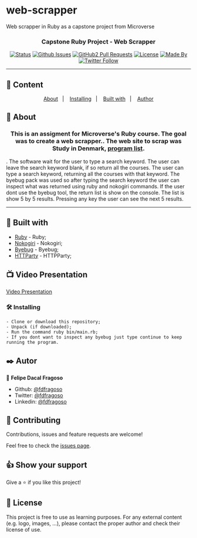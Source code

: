 # web-scrapper
Web scrapper in Ruby as a capstone project from Microverse
<h3 align="center">Capstone Ruby Project - Web Scrapper</h3>

<div align="center">

[![Status](https://img.shields.io/badge/status-active-success.svg)]()
[![Github Issues](https://img.shields.io/badge/GitHub-Issues-orange)](https://github.com/fdfragoso/web-scrapper/issues)
[![GitHub2 Pull Requests](https://img.shields.io/badge/GitHub-Pull%20Requests-blue)](https://github.com/fdfragoso/web-scrapper/pulls)
[![License](https://img.shields.io/badge/license-MIT-blue.svg)](/LICENSE)
[![Made By](https://img.shields.io/badge/Made%20By-Felipe%20Fragoso-brightgreen)](https://github.com/fdfragoso)
[![Twitter Follow](https://img.shields.io/twitter/follow/fdfragoso?label=Follow%20Felipe%20on%20Twitter&style=social)](https://twitter.com/fdfragoso)

</div>

---

## 📝 Content
<p align="center">
<a href="#about">About</a>&nbsp;&nbsp;&nbsp;|&nbsp;&nbsp;&nbsp;
<a href="#installing">Installing</a>&nbsp;&nbsp;&nbsp;|&nbsp;&nbsp;&nbsp;
<a href="#built_using">Built with</a>&nbsp;&nbsp;&nbsp;|&nbsp;&nbsp;&nbsp;
<a href="#authors">Author</a>
</p>


## 🧐 About <a name = "about"></a>
<h3 align="center"> This is an assigment for Microverse's Ruby course. The goal was to create a web scrapper.. The web site to scrap was Study in Denmark, <a href="https://studyindenmark.dk/portal">program list</a>.</h3>.
The software wait for the user to type a search keyword. 
The user can leave the search keyword blank, if so return all the courses.
The user can type a search keyword, returning all the courses with that keyword.
The byebug pack was used so after typing the search keyword the user can inspect what was returned using ruby and nokogiri commands.
If the user dont use the byebug tool, the return list is show on the console. 
The list is show 5 by 5 results.
Pressing any key the user can see the next 5 results.

---

## 🔧 Built with<a name = "built_using"></a>

- [Ruby](https://www.ruby-lang.org/) - Ruby;
- [Nokogiri](https://nokogiri.org/) - Nokogiri;
- [Byebug](https://rubygems.org/gems/byebug/versions/9.0.6) - Byebug;
- [HTTParty](https://rubygems.org/gems/httparty/versions/0.13.7) - HTTPParty;

## 📺 Video Presentation <a name = "presentation"></a>

[Video Presentation](https://www.loom.com/share/bf890ae9e20b446aa42937789c0e2273)

### 🛠 Installing <a name = "installing"></a>

```
- Clone or download this repository;
- Unpack (if downloaded);
- Run the command ruby bin/main.rb;
- If you dont want to inspect any byebug just type continue to keep running the program.

```
## ✒️  Autor <a name = "author"></a>

👤 **Felipe Dacal Fragoso**

- Github: [@fdfragoso](https://github.com/fdfragoso)
- Twitter: [@fdfragoso](https://twitter.com/fdfragoso)
- Linkedin: [@fdfragoso](https://www.linkedin.com/in/fdfragoso/)

## 🤝 Contributing

Contributions, issues and feature requests are welcome!

Feel free to check the [issues page](https://github.com/fdfragoso/web-scrapper/issues).

## 👍 Show your support

Give a ⭐️ if you like this project!

## 📝 License

This project is free to use as learning purposes. For any external content (e.g. logo, images, ...), please contact the proper author and check their license of use.
